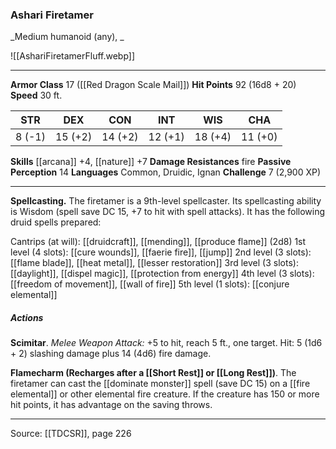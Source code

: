 ### Ashari Firetamer
_Medium humanoid (any), _

![[AshariFiretamerFluff.webp]]




---

**Armor Class** 17 ([[Red Dragon Scale Mail]])
**Hit Points** 92 (16d8 + 20)
**Speed** 30 ft.

| STR     | DEX     | CON     | INT     | WIS     | CHA     |
|---------|---------|---------|---------|---------|---------|
| 8 (-1) | 15 (+2) | 14 (+2) | 12 (+1) | 18 (+4) | 11 (+0) |

**Skills** [[arcana]] +4, [[nature]] +7
**Damage Resistances** fire
**Passive Perception** 14
**Languages** Common, Druidic, Ignan
**Challenge** 7 (2,900 XP)

---

**Spellcasting.** The firetamer is a 9th-level spellcaster. Its spellcasting ability is Wisdom (spell save DC 15, +7 to hit with spell attacks). It has the following druid spells prepared:

Cantrips (at will): [[druidcraft]], [[mending]], [[produce flame]] (2d8)
1st level (4 slots): [[cure wounds]], [[faerie fire]], [[jump]]
2nd level (3 slots): [[flame blade]], [[heat metal]], [[lesser restoration]]
3rd level (3 slots): [[daylight]], [[dispel magic]], [[protection from energy]]
4th level (3 slots): [[freedom of movement]], [[wall of fire]]
5th level (1 slots): [[conjure elemental]]

##### Actions
**Scimitar**. _Melee Weapon Attack:_ +5 to hit, reach 5 ft., one target. Hit: 5 (1d6 + 2) slashing damage plus 14 (4d6) fire damage.

**Flamecharm (Recharges after a [[Short Rest]] or [[Long Rest]])**. The firetamer can cast the [[dominate monster]] spell (save DC 15) on a [[fire elemental]] or other elemental fire creature. If the creature has 150 or more hit points, it has advantage on the saving throws.


---

Source: [[TDCSR]], page 226